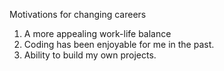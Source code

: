 Motivations for changing careers
1. A more appealing work-life balance
2. Coding has been enjoyable for me in the past.
3. Ability to build my own projects.  
